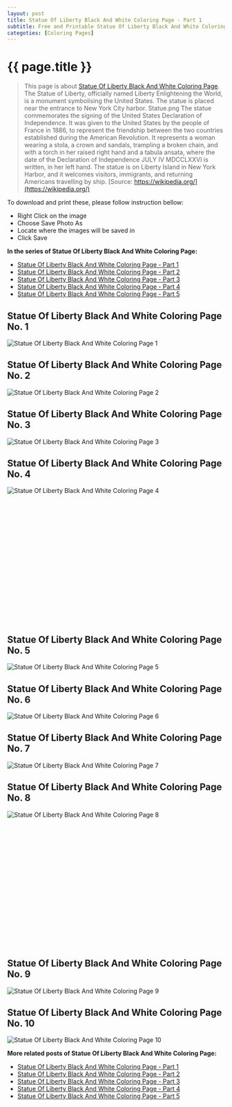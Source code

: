 ```yaml
---
layout: post
title: Statue Of Liberty Black And White Coloring Page - Part 1
subtitle: Free and Printable Statue Of Liberty Black And White Coloring Page - Part 1
categoties: [Coloring Pages]
---
```

{{ page.title }}
================
> This page is about [Statue Of Liberty Black And White Coloring Page](https://freecoloringpages.github.io/). The Statue of Liberty, officially named Liberty Enlightening the World, is a monument symbolising the United States. The statue is placed near the entrance to New York City harbor. Statue.png The statue commemorates the signing of the United States Declaration of Independence. It was given to the United States by the people of France in 1886, to represent the friendship between the two countries established during the American Revolution. It represents a woman wearing a stola, a crown and sandals, trampling a broken chain, and with a torch in her raised right hand and a tabula ansata, where the date of the Declaration of Independence JULY IV MDCCLXXVI is written, in her left hand. The statue is on Liberty Island in New York Harbor, and it welcomes visitors, immigrants, and returning Americans travelling by ship. [Source: https://wikipedia.org/](https://wikipedia.org/)

To download and print these, please follow instruction bellow:
* Right Click on the image 
* Choose Save Photo As 
* Locate where the images will be saved in 
* Click Save

**In the series of Statue Of Liberty Black And White Coloring Page:**

* [Statue Of Liberty Black And White Coloring Page - Part 1](https://freecoloringpages.github.io/2017/12/04/Statue-Of-Liberty-Black-And-White-Coloring-Page-part-1.html)
* [Statue Of Liberty Black And White Coloring Page - Part 2](https://freecoloringpages.github.io/2017/12/04/Statue-Of-Liberty-Black-And-White-Coloring-Page-part-2.html)
* [Statue Of Liberty Black And White Coloring Page - Part 3](https://freecoloringpages.github.io/2017/12/04/Statue-Of-Liberty-Black-And-White-Coloring-Page-part-3.html)
* [Statue Of Liberty Black And White Coloring Page - Part 4](https://freecoloringpages.github.io/2017/12/04/Statue-Of-Liberty-Black-And-White-Coloring-Page-part-4.html)
* [Statue Of Liberty Black And White Coloring Page - Part 5](https://freecoloringpages.github.io/2017/12/04/Statue-Of-Liberty-Black-And-White-Coloring-Page-part-5.html)

## Statue Of Liberty Black And White Coloring Page No. 1
![Statue Of Liberty Black And White Coloring Page 1](https://freecoloringpages.github.io/img2/Statue-Of-Liberty-Black-And-White-Coloring-Page%20(1).jpg "Statue Of Liberty Black And White Coloring Page 1")

## Statue Of Liberty Black And White Coloring Page No. 2
![Statue Of Liberty Black And White Coloring Page 2](https://freecoloringpages.github.io/img2/Statue-Of-Liberty-Black-And-White-Coloring-Page%20(2).jpg "Statue Of Liberty Black And White Coloring Page 2")

## Statue Of Liberty Black And White Coloring Page No. 3
![Statue Of Liberty Black And White Coloring Page 3](https://freecoloringpages.github.io/img2/Statue-Of-Liberty-Black-And-White-Coloring-Page%20(3).jpg "Statue Of Liberty Black And White Coloring Page 3")

## Statue Of Liberty Black And White Coloring Page No. 4
![Statue Of Liberty Black And White Coloring Page 4](https://freecoloringpages.github.io/img2/Statue-Of-Liberty-Black-And-White-Coloring-Page%20(4).jpg "Statue Of Liberty Black And White Coloring Page 4")

<script async src="//pagead2.googlesyndication.com/pagead/js/adsbygoogle.js"></script><!-- Texxtonly --><ins class="adsbygoogle" style="display:inline-block;width:336px;height:280px" data-ad-client="ca-pub-6753140515841889" data-ad-slot="3207852233"></ins><script>(adsbygoogle = window.adsbygoogle || []).push({}); </script>

## Statue Of Liberty Black And White Coloring Page No. 5
![Statue Of Liberty Black And White Coloring Page 5](https://freecoloringpages.github.io/img2/Statue-Of-Liberty-Black-And-White-Coloring-Page%20(5).jpg "Statue Of Liberty Black And White Coloring Page 5")

## Statue Of Liberty Black And White Coloring Page No. 6
![Statue Of Liberty Black And White Coloring Page 6](https://freecoloringpages.github.io/img2/Statue-Of-Liberty-Black-And-White-Coloring-Page%20(6).jpg "Statue Of Liberty Black And White Coloring Page 6")

## Statue Of Liberty Black And White Coloring Page No. 7
![Statue Of Liberty Black And White Coloring Page 7](https://freecoloringpages.github.io/img2/Statue-Of-Liberty-Black-And-White-Coloring-Page%20(7).jpg "Statue Of Liberty Black And White Coloring Page 7")

## Statue Of Liberty Black And White Coloring Page No. 8
![Statue Of Liberty Black And White Coloring Page 8](https://freecoloringpages.github.io/img2/Statue-Of-Liberty-Black-And-White-Coloring-Page%20(8).jpg "Statue Of Liberty Black And White Coloring Page 8")

<script async src="//pagead2.googlesyndication.com/pagead/js/adsbygoogle.js"></script><!-- Texxtonly --><ins class="adsbygoogle" style="display:inline-block;width:336px;height:280px" data-ad-client="ca-pub-6753140515841889" data-ad-slot="3207852233"></ins><script>(adsbygoogle = window.adsbygoogle || []).push({}); </script>

## Statue Of Liberty Black And White Coloring Page No. 9
![Statue Of Liberty Black And White Coloring Page 9](https://freecoloringpages.github.io/img2/Statue-Of-Liberty-Black-And-White-Coloring-Page%20(9).jpg "Statue Of Liberty Black And White Coloring Page 9")

## Statue Of Liberty Black And White Coloring Page No. 10
![Statue Of Liberty Black And White Coloring Page 10](https://freecoloringpages.github.io/img2/Statue-Of-Liberty-Black-And-White-Coloring-Page%20(10).jpg "Statue Of Liberty Black And White Coloring Page 10")

**More related posts of Statue Of Liberty Black And White Coloring Page:**

* [Statue Of Liberty Black And White Coloring Page - Part 1](https://freecoloringpages.github.io/2017/12/04/Statue-Of-Liberty-Black-And-White-Coloring-Page-part-1.html)
* [Statue Of Liberty Black And White Coloring Page - Part 2](https://freecoloringpages.github.io/2017/12/04/Statue-Of-Liberty-Black-And-White-Coloring-Page-part-2.html)
* [Statue Of Liberty Black And White Coloring Page - Part 3](https://freecoloringpages.github.io/2017/12/04/Statue-Of-Liberty-Black-And-White-Coloring-Page-part-3.html)
* [Statue Of Liberty Black And White Coloring Page - Part 4](https://freecoloringpages.github.io/2017/12/04/Statue-Of-Liberty-Black-And-White-Coloring-Page-part-4.html)
* [Statue Of Liberty Black And White Coloring Page - Part 5](https://freecoloringpages.github.io/2017/12/04/Statue-Of-Liberty-Black-And-White-Coloring-Page-part-5.html)

